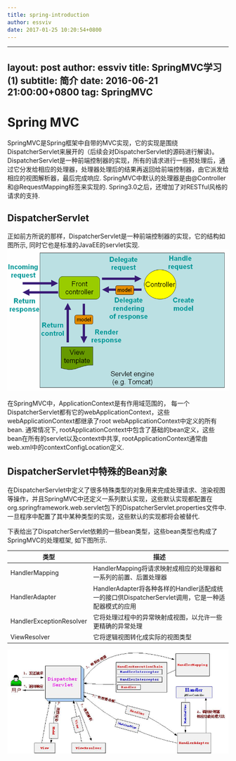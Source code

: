 ```yaml
---
title: spring-introduction
author: essviv
date: 2017-01-25 10:20:54+0800
---
```


---
layout:		post
author:		essviv
title:		SpringMVC学习(1)
subtitle:	简介
date:		2016-06-21 21:00:00+0800
tag:		SpringMVC
---

# Spring MVC

SpringMVC是Spring框架中自带的MVC实现，它的实现是围绕DispatcherServlet来展开的（后续会对DispatcherServlet的源码进行解读)。DispatcherServlet是一种前端控制器的实现，所有的请求进行一些预处理后，通过它分发给相应的处理器，处理器处理后的结果再返回给前端控制器，由它派发给相应的视图解析器，最后完成响应. SpringMVC中默认的处理器是由@Controller和@RequestMapping标签来实现的. Spring3.0之后，还增加了对RESTful风格的请求的支持. 

## DispatcherServlet

正如前方所说的那样，DispatcherServlet是一种前端控制器的实现，它的结构如图所示, 同时它也是标准的JavaEE的servlet实现. 
![DispatcherServlet](https://raw.githubusercontent.com/Essviv/images/master/dispatch-servlet.png)

在SpringMVC中，ApplicationContext是有作用域范围的， 每一个DispatcherServlet都有它的webApplicationContext，这些webApplicationContext都继承了root webApplicationContext中定义的所有bean. 通常情况下, rootApplicationContext中包含了基础的bean定义，这些bean在所有的servlet以及context中共享, rootApplicationContext通常由web.xml中的contextConfigLocation定义.

## DispatcherServlet中特殊的Bean对象

在DispatcherServlet中定义了很多特殊类型的对象用来完成处理请求、渲染视图等操作，并且SpringMVC中还定义一系列默认实现，这些默认实现都配置在org.springframework.web.servlet包下的DispatcherServlet.properties文件中. 一旦程序中配置了其中某种类型的实现，这些默认的实现都将会被替代. 

下表给出了DispatcherServlet依赖的一些bean类型，这些bean类型也构成了SpringMVC的处理框架, 如下图所示. 

|类型|描述|
|---|---|
|HandlerMapping|HandlerMapping将请求映射成相应的处理器和一系列的前置、后置处理器|
|HandlerAdapter|HandlerAdapter将各种各样的Handler适配成统一的接口供DispatcherServlet调用，它是一种适配器模式的应用|
|HandlerExceptionResolver|它将处理过程中的异常映射成视图，以允许一些更精确的异常处理|
|ViewResolver|它将逻辑视图转化成实际的视图类型|

![DispatcherServlet的处理流程](https://raw.githubusercontent.com/Essviv/images/master/dispatcher-servlet-framework.JPG)


